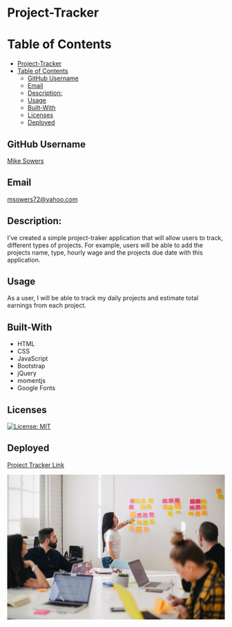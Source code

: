 # Project-Tracker

# Table of Contents
- [Project-Tracker](#project-tracker)
- [Table of Contents](#table-of-contents)
  - [GitHub Username](#github-username)
  - [Email](#email)
  - [Description:](#description)
  - [Usage](#usage)
  - [Built-With](#built-with)
  - [Licenses](#licenses)
  - [Deployed](#deployed)


## GitHub Username
[Mike Sowers](https://github.com/msowers72)

## Email
<msowers72@yahoo.com>

## Description:
I've created a simple project-traker application that will allow users to track,
different types of projects. For example, users will be able to add the projects name, type, hourly wage and the projects due date with this application. 

## Usage
As a user, I will be able to track my daily projects and estimate total earnings from each project.

## Built-With
* HTML
* CSS
* JavaScript
* Bootstrap
* jQuery
* momentjs
* Google Fonts
   

## Licenses 
[![License: MIT](https://img.shields.io/badge/License-MIT-yellow.svg)](https://opensource.org/licenses/MIT)
<!-- ![Tux, the Linux mascot](https://img.shields.io/badge/License-MIT-green) -->
  
 ## Deployed
 [Project Tracker Link](https://msowers72.github.io/Project-Tracker/)
 
 
 ![images](./assets/img/stockimg.jpg) 
 


